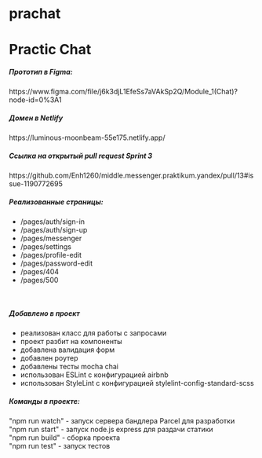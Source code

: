 # prachat
<h1>Practic Chat</h1>

<h5>Прототип в Figma:</h5>
https://www.figma.com/file/j6k3djL1EfeSs7aVAkSp2Q/Module_1(Chat)?node-id=0%3A1
<br>
<h5>Домен в Netlify</h5>
https://luminous-moonbeam-55e175.netlify.app/
<br>
<h5>Ссылка на открытый pull request Sprint 3</h5>
https://github.com/Enh1260/middle.messenger.praktikum.yandex/pull/13#issue-1190772695
<h5>Реализованные страницы:</h5>

<ul>
  <li>/pages/auth/sign-in</li>
  <li>/pages/auth/sign-up</li>
  <li>/pages/messenger</li>
  <li>/pages/settings</li>
  <li>/pages/profile-edit</li>
  <li>/pages/password-edit</li>
  <li>/pages/404</li>
  <li>/pages/500</li>
</ul>
<br>
<h5>Добавлено в проект</h5>
<ul>
  <li>реализован класс для работы с запросами</li>
  <li>проект разбит на компоненты</li>
  <li>добавлена валидация форм</li>
  <li>добавлен роутер</li>
  <li>добавлены тесты mocha chai</li>
  <li>использован ESLint с конфигурацией airbnb</li>
  <li>использован StyleLint с конфигурацией stylelint-config-standard-scss</li>
</ul>

<h5>Команды в проекте:</h5>
  "npm run watch" - запуск сервера бандлера Parcel для разработки<br>
  "npm run start" - запуск node.js express для раздачи статики<br>
  "npm run build" - сборка проекта<br>
  "npm run test" - запуск тестов<br>

